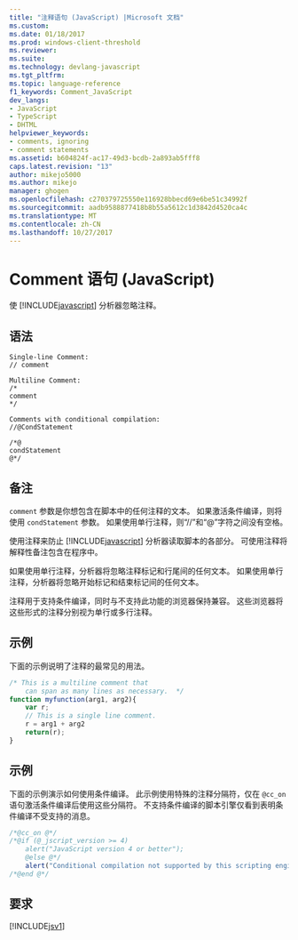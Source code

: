 ```yaml
---
title: "注释语句 (JavaScript) |Microsoft 文档"
ms.custom: 
ms.date: 01/18/2017
ms.prod: windows-client-threshold
ms.reviewer: 
ms.suite: 
ms.technology: devlang-javascript
ms.tgt_pltfrm: 
ms.topic: language-reference
f1_keywords: Comment_JavaScript
dev_langs:
- JavaScript
- TypeScript
- DHTML
helpviewer_keywords:
- comments, ignoring
- comment statements
ms.assetid: b604824f-ac17-49d3-bcdb-2a893ab5fff8
caps.latest.revision: "13"
author: mikejo5000
ms.author: mikejo
manager: ghogen
ms.openlocfilehash: c270379725550e116928bbecd69e6be51c34992f
ms.sourcegitcommit: aadb9588877418b8b55a5612c1d3842d4520ca4c
ms.translationtype: MT
ms.contentlocale: zh-CN
ms.lasthandoff: 10/27/2017
---
```

# <a name="comment-statements-javascript"></a>Comment 语句 (JavaScript)
使 [!INCLUDE[javascript](../../javascript/includes/javascript-md.md)] 分析器忽略注释。  
  
## <a name="syntax"></a>语法  
  
```  
Single-line Comment:  
// comment   
```  
  
```  
Multiline Comment:  
/*  
comment  
*/  
```  
  
```  
Comments with conditional compilation:  
//@CondStatement   
  
/*@  
condStatement  
@*/  
```  
  
## <a name="remarks"></a>备注  
 `comment` 参数是你想包含在脚本中的任何注释的文本。 如果激活条件编译，则将使用 `condStatement` 参数。 如果使用单行注释，则“//”和“@”字符之间没有空格。  
  
 使用注释来防止 [!INCLUDE[javascript](../../javascript/includes/javascript-md.md)] 分析器读取脚本的各部分。 可使用注释将解释性备注包含在程序中。  
  
 如果使用单行注释，分析器将忽略注释标记和行尾间的任何文本。 如果使用单行注释，分析器将忽略开始标记和结束标记间的任何文本。  
  
 注释用于支持条件编译，同时与不支持此功能的浏览器保持兼容。 这些浏览器将这些形式的注释分别视为单行或多行注释。  
  
## <a name="example"></a>示例  
 下面的示例说明了注释的最常见的用法。  
  
```JavaScript  
/* This is a multiline comment that  
    can span as many lines as necessary.  */  
function myfunction(arg1, arg2){  
    var r;  
    // This is a single line comment.  
    r = arg1 + arg2  
    return(r);  
}  
```  
  
## <a name="example"></a>示例  
 下面的示例演示如何使用条件编译。 此示例使用特殊的注释分隔符，仅在 `@cc_on` 语句激活条件编译后使用这些分隔符。 不支持条件编译的脚本引擎仅看到表明条件编译不受支持的消息。  
  
```JavaScript  
/*@cc_on @*/  
/*@if (@_jscript_version >= 4)  
    alert("JavaScript version 4 or better");  
    @else @*/  
    alert("Conditional compilation not supported by this scripting engine.");  
/*@end @*/  
```  
  
## <a name="requirements"></a>要求  
 [!INCLUDE[jsv1](../../javascript/misc/includes/jsv1-md.md)]